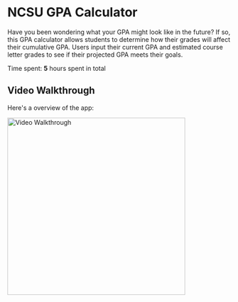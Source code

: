 # NCSU GPA Calculator

Have you been wondering what your GPA might look like in the future? If so, this GPA calculator allows students to determine how their grades will affect their cumulative GPA. Users input their current GPA and estimated course letter grades to see if their projected GPA meets their goals.

Time spent: **5** hours spent in total


## Video Walkthrough

Here's a overview of the app:

<img src='https://github.com/sr-daniels/GPACalculator/blob/main/GPACalculator_Walkthrough.gif' width='400' alt='Video Walkthrough' />
